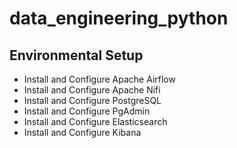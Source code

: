 # data_engineering_python 

## Environmental Setup

+ Install and Configure Apache Airflow 
+ Install and Configure Apache Nifi 
+ Install and Configure PostgreSQL 
+ Install and Configure PgAdmin 
+ Install and Configure Elasticsearch 
+ Install and Configure Kibana
